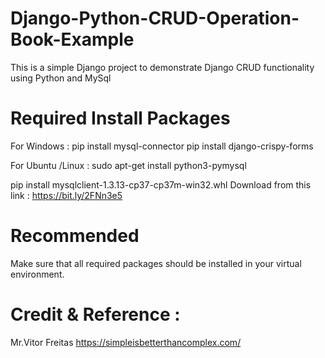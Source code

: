 # Django-Python-CRUD-Operation-Book-Example
This is a simple Django project to demonstrate Django CRUD functionality using Python and MySql

# Required Install Packages

For Windows : pip install mysql-connector
pip install django-crispy-forms

For Ubuntu /Linux : sudo apt-get install python3-pymysql

pip install mysqlclient-1.3.13-cp37-cp37m-win32.whl
Download from this link : https://bit.ly/2FNn3e5

# Recommended
Make sure that all required packages should be installed in your virtual environment.

# Credit & Reference :
Mr.Vitor Freitas
https://simpleisbetterthancomplex.com/
